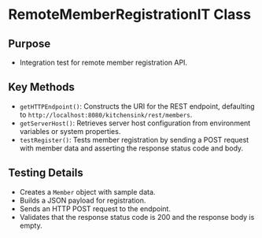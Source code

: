 # RemoteMemberRegistrationIT Class

## Purpose
- Integration test for remote member registration API.

## Key Methods
- `getHTTPEndpoint()`: Constructs the URI for the REST endpoint, defaulting to `http://localhost:8080/kitchensink/rest/members`.
- `getServerHost()`: Retrieves server host configuration from environment variables or system properties.
- `testRegister()`: Tests member registration by sending a POST request with member data and asserting the response status code and body.

## Testing Details
- Creates a `Member` object with sample data.
- Builds a JSON payload for registration.
- Sends an HTTP POST request to the endpoint.
- Validates that the response status code is 200 and the response body is empty.